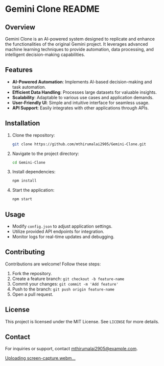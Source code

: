 # Gemini Clone README

## Overview
Gemini Clone is an AI-powered system designed to replicate and enhance the functionalities of the original Gemini project. It leverages advanced machine learning techniques to provide automation, data processing, and intelligent decision-making capabilities.

## Features
- **AI-Powered Automation**: Implements AI-based decision-making and task automation.
- **Efficient Data Handling**: Processes large datasets for valuable insights.
- **Scalability**: Adaptable to various use cases and application demands.
- **User-Friendly UI**: Simple and intuitive interface for seamless usage.
- **API Support**: Easily integrates with other applications through APIs.

## Installation
1. Clone the repository:
   ```sh
   git clone https://github.com/mthirumalai2905/Gemini-Clone.git
   ```
2. Navigate to the project directory:
   ```sh
   cd Gemini-Clone
   ```
3. Install dependencies:
   ```sh
   npm install
   ```
4. Start the application:
   ```sh
   npm start
   ```

## Usage
- Modify `config.json` to adjust application settings.
- Utilize provided API endpoints for integration.
- Monitor logs for real-time updates and debugging.

## Contributing
Contributions are welcome! Follow these steps:
1. Fork the repository.
2. Create a feature branch: `git checkout -b feature-name`
3. Commit your changes: `git commit -m 'Add feature'`
4. Push to the branch: `git push origin feature-name`
5. Open a pull request.

## License
This project is licensed under the MIT License. See `LICENSE` for more details.

## Contact
For inquiries or support, contact [mthirumalai2905@example.com](mailto:mthirumalai2905@example.com).

[Uploading screen-capture.webm…]()

